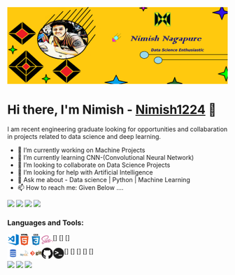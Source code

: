 <img src="https://github.com/Nimish1224/Nimish1224/blob/master/NIM.png">

# Hi there, I'm Nimish - [Nimish1224](.)  👋

I am recent engineering graduate looking for opportunities and collabaration in projects related to data science and deep learning. 
<!--- **Nimish1224/Nimish1224** is a ✨ _special_ ✨ repository because its `README.md` (this file) appears on your GitHub profile. 
<!--- Here are some ideas to get you started: 
--->
- 🔭 I’m currently working on Machine Projects
- 🌱 I’m currently learning CNN-(Convolutional Neural Network)
- 👯 I’m looking to collaborate on Data Science Projects
- 🤔 I’m looking for help with Artificial Intelligence
- 💬 Ask me about - Data science | Python | Machine Learning
- 📫 How to reach me: Given Below ....

[<img src="https://img.shields.io/badge/twitter-%231DA1F2.svg?&style=for-the-badge&logo=twitter&logoColor=white" />](https://twitter.com/home) [<img src="https://img.shields.io/badge/linkedin-%230077B5.svg?&style=for-the-badge&logo=linkedin&logoColor=white" />](https://www.linkedin.com/in/nimish-nagapure-8b6792191/) [<img src = "https://img.shields.io/badge/instagram-%23E4405F.svg?&style=for-the-badge&logo=instagram&logoColor=white">](https://www.instagram.com/nimish_n24/) [<img src = "https://img.shields.io/badge/facebook-%231877F2.svg?&style=for-the-badge&logo=facebook&logoColor=white">](https://www.facebook.com/nimish.nagapure/) 

### Languages and Tools:

[<img align="left" alt="Visual Studio Code" width="26px" src="https://raw.githubusercontent.com/github/explore/80688e429a7d4ef2fca1e82350fe8e3517d3494d/topics/visual-studio-code/visual-studio-code.png" />](.)
[<img align="left" alt="HTML5" width="26px" src="https://raw.githubusercontent.com/github/explore/80688e429a7d4ef2fca1e82350fe8e3517d3494d/topics/html/html.png" />]
[<img align="left" alt="CSS3" width="26px" src="https://raw.githubusercontent.com/github/explore/80688e429a7d4ef2fca1e82350fe8e3517d3494d/topics/css/css.png" />]
[<img align="left" alt="Sass" width="26px" src="https://raw.githubusercontent.com/github/explore/80688e429a7d4ef2fca1e82350fe8e3517d3494d/topics/sass/sass.png" />]

[<img align="left" alt="SQL" width="26px" src="https://raw.githubusercontent.com/github/explore/80688e429a7d4ef2fca1e82350fe8e3517d3494d/topics/sql/sql.png" />]
[<img align="left" alt="MySQL" width="26px" src="https://raw.githubusercontent.com/github/explore/80688e429a7d4ef2fca1e82350fe8e3517d3494d/topics/mysql/mysql.png" />]
[<img align="left" alt="Git" width="26px" src="https://raw.githubusercontent.com/github/explore/80688e429a7d4ef2fca1e82350fe8e3517d3494d/topics/git/git.png" />]
[<img align="left" alt="GitHub" width="26px" src="https://raw.githubusercontent.com/github/explore/78df643247d429f6cc873026c0622819ad797942/topics/github/github.png" />]
[<img align="left" alt="HTML5" width="26px" src="https://raw.githubusercontent.com/github/explore/80688e429a7d4ef2fca1e82350fe8e3517d3494d/topics/terminal/terminal.png" />]
<br />

<img src="https://i.giphy.com/media/LMt9638dO8dftAjtco/200.webp" width="100">              <img src="https://i.giphy.com/media/KzJkzjggfGN5Py6nkT/200.webp" width="100">                                         <img src="https://i.giphy.com/media/IdyAQJVN2kVPNUrojM/200.webp" width="100">

